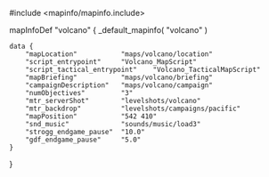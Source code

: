 
#include <mapinfo/mapinfo.include>

mapInfoDef "volcano" {
	_default_mapinfo( "volcano" )

	data {
		"mapLocation"			"maps/volcano/location"
		"script_entrypoint"		"Volcano_MapScript"
		"script_tactical_entrypoint"	"Volcano_TacticalMapScript"
		"mapBriefing"			"maps/volcano/briefing"
		"campaignDescription"	"maps/volcano/campaign"
		"numObjectives"			"3"
		"mtr_serverShot"		"levelshots/volcano"
		"mtr_backdrop"			"levelshots/campaigns/pacific"
		"mapPosition"			"542 410"
		"snd_music"				"sounds/music/load3"
		"strogg_endgame_pause"	"10.0"
		"gdf_endgame_pause"		"5.0"
	}
}

